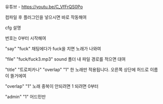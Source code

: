 유튜브 - https://youtu.be/C_VfFrQS0Po

컴파일 후 플러그인을 넣으시면 바로 작동해여

cfg 설명

번호는 0부터 시작해여

"say" "fuck"				채팅에다가 fuck을 치면 노래가 나와여

"file" "fuck/fuck3.mp3"		sound 폴더 내 파일 경로를 적으면 대여

"title" "트로피카나" 		"overlap" "1" 한 노래만 적용됩니다. 오른쪽 상단에 허드로 이름이 뜰거에여

"overlap" "1"				노래 중복이 안되려면 1 되려면 0부터

"admin"	"1"					어드민만
